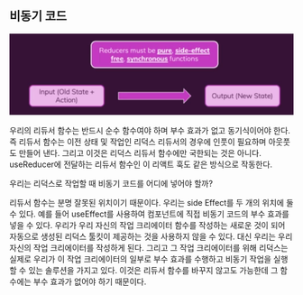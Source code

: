 ## 비동기 코드

![alt text](image-2.png)

우리의 리듀서 함수는 반드시 순수 함수여야 하며 부수 효과가 없고 동기식이어야 한다. 즉 리듀서 함수는 이전 상태 및 작업인 리덕스 리듀서의 경우에 인풋이 필요하며 아웃풋도 만들어 낸다. 그리고 이것은 리덕스 리듀서 함수에만 국한되는 것은 아니다. useReducer에 전달하는 리듀서 함수인 이 리액트 훅도 같은 방식으로 작동한다.

우리는 리덕스로 작업할 때 비동기 코드를 어디에 넣어야 할까?

리듀서 함수는 분명 잘못된 위치이기 때문이다. 우리는 side Effect를 두 개의 위치에 둘 수 있다. 예를 들어 useEffect를 사용하여 컴포넌트에 직접 비동기 코드의 부수 효과를 넣을 수 있다.
우리가 우리 자신의 작업 크리에이터 함수를 작성하는 새로운 것이 되어 자동으로 생성된 리덕스 툴킷이 제공하는 것을 사용하지 않을 수 있다. 대신 우리는 우리 자신의 작업 크리에이터를 작성하게 된다.
그리고 그 작업 크리에이터를 위해 리덕스는 실제로 우리가 이 작업 크리에이터의 일부로 부수 효과를 수행하고 비동기 작업을 실행할 수 있는 솔루션을 가지고 있다. 이것은 리듀서 함수를 바꾸지 않고도 가능한데 그 함수에는 부수 효과가 없어야 하기 때문이다.
